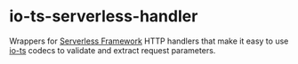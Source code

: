 # io-ts-serverless-handler

Wrappers for [Serverless Framework](https://github.com/serverless/serverless) HTTP handlers
that make it easy to use [io-ts](https://github.com/gcanti/io-ts) codecs to validate and extract request parameters.